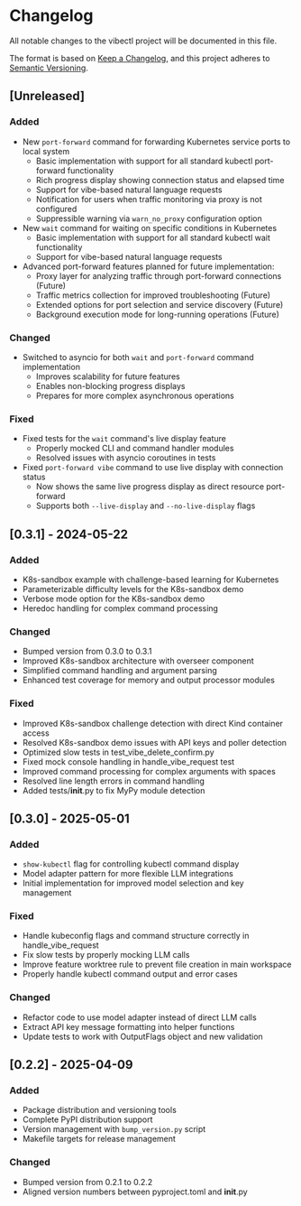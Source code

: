 # Changelog

All notable changes to the vibectl project will be documented in this file.

The format is based on [Keep a Changelog](https://keepachangelog.com/en/1.0.0/),
and this project adheres to [Semantic Versioning](https://semver.org/spec/v2.0.0.html).

## [Unreleased]

### Added
- New `port-forward` command for forwarding Kubernetes service ports to local system
  - Basic implementation with support for all standard kubectl port-forward functionality
  - Rich progress display showing connection status and elapsed time
  - Support for vibe-based natural language requests
  - Notification for users when traffic monitoring via proxy is not configured
  - Suppressible warning via `warn_no_proxy` configuration option
- New `wait` command for waiting on specific conditions in Kubernetes
  - Basic implementation with support for all standard kubectl wait functionality
  - Support for vibe-based natural language requests
- Advanced port-forward features planned for future implementation:
  - Proxy layer for analyzing traffic through port-forward connections (Future)
  - Traffic metrics collection for improved troubleshooting (Future)
  - Extended options for port selection and service discovery (Future)
  - Background execution mode for long-running operations (Future)

### Changed
- Switched to asyncio for both `wait` and `port-forward` command implementation
  - Improves scalability for future features
  - Enables non-blocking progress displays
  - Prepares for more complex asynchronous operations

### Fixed
- Fixed tests for the `wait` command's live display feature
  - Properly mocked CLI and command handler modules
  - Resolved issues with asyncio coroutines in tests
- Fixed `port-forward vibe` command to use live display with connection status
  - Now shows the same live progress display as direct resource port-forward
  - Supports both `--live-display` and `--no-live-display` flags

## [0.3.1] - 2024-05-22

### Added
- K8s-sandbox example with challenge-based learning for Kubernetes
- Parameterizable difficulty levels for the K8s-sandbox demo
- Verbose mode option for the K8s-sandbox demo
- Heredoc handling for complex command processing

### Changed
- Bumped version from 0.3.0 to 0.3.1
- Improved K8s-sandbox architecture with overseer component
- Simplified command handling and argument parsing
- Enhanced test coverage for memory and output processor modules

### Fixed
- Improved K8s-sandbox challenge detection with direct Kind container access
- Resolved K8s-sandbox demo issues with API keys and poller detection
- Optimized slow tests in test_vibe_delete_confirm.py
- Fixed mock console handling in handle_vibe_request test
- Improved command processing for complex arguments with spaces
- Resolved line length errors in command handling
- Added tests/__init__.py to fix MyPy module detection

## [0.3.0] - 2025-05-01

### Added
- `show-kubectl` flag for controlling kubectl command display
- Model adapter pattern for more flexible LLM integrations
- Initial implementation for improved model selection and key management

### Fixed
- Handle kubeconfig flags and command structure correctly in handle_vibe_request
- Fix slow tests by properly mocking LLM calls
- Improve feature worktree rule to prevent file creation in main workspace
- Properly handle kubectl command output and error cases

### Changed
- Refactor code to use model adapter instead of direct LLM calls
- Extract API key message formatting into helper functions
- Update tests to work with OutputFlags object and new validation

## [0.2.2] - 2025-04-09

### Added
- Package distribution and versioning tools
- Complete PyPI distribution support
- Version management with `bump_version.py` script
- Makefile targets for release management

### Changed
- Bumped version from 0.2.1 to 0.2.2
- Aligned version numbers between pyproject.toml and __init__.py
